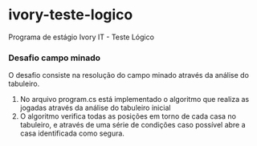 ivory-teste-logico
=================

Programa de estágio Ivory IT - Teste Lógico

### Desafio campo minado

O desafio consiste na resolução do campo minado através da análise do tabuleiro.

1. No arquivo program.cs está implementado o algoritmo que realiza as jogadas através da análise do tabuleiro inicial
2. O algoritmo verifica todas as posições em torno de cada casa no tabuleiro, e através de uma série de condições caso possível abre a casa identificada como segura.

